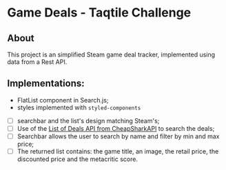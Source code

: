 # Game Deals - Taqtile Challenge

## About

This project is an simplified Steam game deal tracker, implemented using data from a Rest API.

## Implementations:

-  FlatList component in Search.js;
-  styles implemented with `styled-components`
- [ ] searchbar and the list's design matching Steam's;
- [ ] Use of the [List of Deals API from CheapSharkAPI](https://apidocs.cheapshark.com/#b9b738bf-2916-2a13-e40d-d05bccdce2ba) to search the deals;
- [ ] Searchbar allows the user to search by name and filter by min and max price;
- [ ] The returned list contains: the game title, an image, the retail price, the discounted price and the metacritic score.
